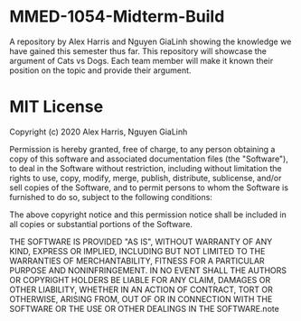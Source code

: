 # MMED-1054-Midterm-Build
A repository by Alex Harris and Nguyen GiaLinh showing the knowledge we have gained this semester thus far.
This repository will showcase the argument of Cats vs Dogs. Each team member will make it known their position on the topic and provide their argument.

# MIT License

Copyright (c) 2020 Alex Harris, Nguyen GiaLinh

Permission is hereby granted, free of charge, to any person obtaining a copy of this software and associated documentation files (the "Software"), to deal in the Software without restriction, including without limitation the rights to use, copy, modify, merge, publish, distribute, sublicense, and/or sell copies of the Software, and to permit persons to whom the Software is furnished to do so, subject to the following conditions:

The above copyright notice and this permission notice shall be included in all copies or substantial portions of the Software.

THE SOFTWARE IS PROVIDED "AS IS", WITHOUT WARRANTY OF ANY KIND, EXPRESS OR IMPLIED, INCLUDING BUT NOT LIMITED TO THE WARRANTIES OF MERCHANTABILITY, FITNESS FOR A PARTICULAR PURPOSE AND NONINFRINGEMENT. IN NO EVENT SHALL THE AUTHORS OR COPYRIGHT HOLDERS BE LIABLE FOR ANY CLAIM, DAMAGES OR OTHER LIABILITY, WHETHER IN AN ACTION OF CONTRACT, TORT OR OTHERWISE, ARISING FROM, OUT OF OR IN CONNECTION WITH THE SOFTWARE OR THE USE OR OTHER DEALINGS IN THE SOFTWARE.note